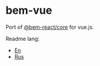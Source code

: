 # bem-vue

Port of [@bem-react/core](https://github.com/bem/bem-react/) for vue.js.

Readme lang:
- [En](https://github.com//sp1ker/bem-vue/blob/v0.1.3/README.en.md)
- [Rus](https://github.com//sp1ker/bem-vue/blob/v0.1.3/README.ru.md)
